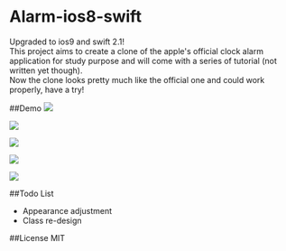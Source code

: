 # Alarm-ios8-swift

Upgraded to ios9 and swift 2.1!      
This project aims to create a clone of the apple's official clock alarm application for study purpose and will come with a series of tutorial (not written yet though).    
Now the clone looks pretty much like the official one and could work properly, have a try!

##Demo
![](https://github.com/natsu1211/Alarm-ios8-swift/blob/swift-2.1/gif/1.gif)       
         
![](https://github.com/natsu1211/Alarm-ios8-swift/blob/swift-2.1/gif/2.gif)
         
![](https://github.com/natsu1211/Alarm-ios8-swift/blob/swift-2.1/gif/3.gif)
         
![](https://github.com/natsu1211/Alarm-ios8-swift/blob/swift-2.1/gif/4.gif)
         
![](https://github.com/natsu1211/Alarm-ios8-swift/blob/swift-2.1/gif/5.gif)

##Todo List
* Appearance adjustment
* Class re-design

##License
MIT
